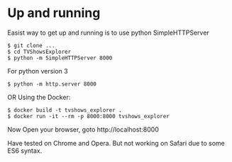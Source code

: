 # Up and running #

Easist way to get up and running is to use python SimpleHTTPServer

	$ git clone ...
	$ cd TVShowsExplorer
	$ python -m SimpleHTTPServer 8000 

For python version 3
	
	$ python -m http.server 8000

OR Using the Docker:
	
	$ docker build -t tvshows_explorer .
	$ docker run -it --rm -p 8000:8000 tvshows_explorer

Now
	Open your browser, goto http://localhost:8000

Have tested on Chrome and Opera. But not working on Safari due to some ES6 syntax.